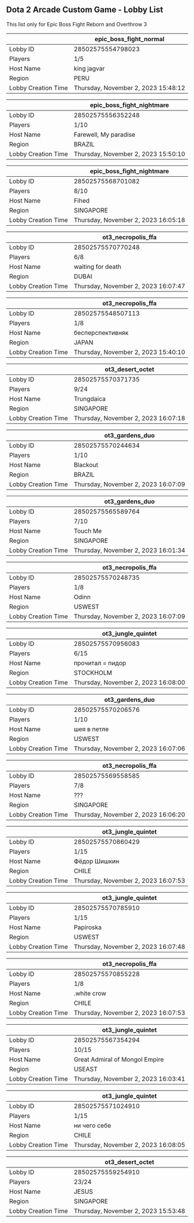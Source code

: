 ## Dota 2 Arcade Custom Game - Lobby List

This list only for Epic Boss Fight Reborn and Overthrow 3

|  | epic_boss_fight_normal |
| ------ | ------ |
| Lobby ID | 28502575554798023 |
| Players | 1/5 |
| Host Name | king jagvar |
| Region | PERU |
| Lobby Creation Time | Thursday, November 2, 2023 15:48:12 |


|  | epic_boss_fight_nightmare |
| ------ | ------ |
| Lobby ID | 28502575556352248 |
| Players | 1/10 |
| Host Name | Farewell, My paradise |
| Region | BRAZIL |
| Lobby Creation Time | Thursday, November 2, 2023 15:50:10 |


|  | epic_boss_fight_nightmare |
| ------ | ------ |
| Lobby ID | 28502575568701082 |
| Players | 8/10 |
| Host Name | Fihed |
| Region | SINGAPORE |
| Lobby Creation Time | Thursday, November 2, 2023 16:05:18 |


|  | ot3_necropolis_ffa |
| ------ | ------ |
| Lobby ID | 28502575570770248 |
| Players | 6/8 |
| Host Name | waiting for death |
| Region | DUBAI |
| Lobby Creation Time | Thursday, November 2, 2023 16:07:47 |


|  | ot3_necropolis_ffa |
| ------ | ------ |
| Lobby ID | 28502575548507113 |
| Players | 1/8 |
| Host Name | бесперспективняк |
| Region | JAPAN |
| Lobby Creation Time | Thursday, November 2, 2023 15:40:10 |


|  | ot3_desert_octet |
| ------ | ------ |
| Lobby ID | 28502575570371735 |
| Players | 9/24 |
| Host Name | Trungdaica |
| Region | SINGAPORE |
| Lobby Creation Time | Thursday, November 2, 2023 16:07:18 |


|  | ot3_gardens_duo |
| ------ | ------ |
| Lobby ID | 28502575570244634 |
| Players | 1/10 |
| Host Name | Blackout |
| Region | BRAZIL |
| Lobby Creation Time | Thursday, November 2, 2023 16:07:09 |


|  | ot3_gardens_duo |
| ------ | ------ |
| Lobby ID | 28502575565589764 |
| Players | 7/10 |
| Host Name | Touch Me |
| Region | SINGAPORE |
| Lobby Creation Time | Thursday, November 2, 2023 16:01:34 |


|  | ot3_necropolis_ffa |
| ------ | ------ |
| Lobby ID | 28502575570248735 |
| Players | 1/8 |
| Host Name | Odinn |
| Region | USWEST |
| Lobby Creation Time | Thursday, November 2, 2023 16:07:09 |


|  | ot3_jungle_quintet |
| ------ | ------ |
| Lobby ID | 28502575570956083 |
| Players | 6/15 |
| Host Name | прочитал = пидop |
| Region | STOCKHOLM |
| Lobby Creation Time | Thursday, November 2, 2023 16:08:00 |


|  | ot3_gardens_duo |
| ------ | ------ |
| Lobby ID | 28502575570206576 |
| Players | 1/10 |
| Host Name | шея в петле |
| Region | USWEST |
| Lobby Creation Time | Thursday, November 2, 2023 16:07:06 |


|  | ot3_necropolis_ffa |
| ------ | ------ |
| Lobby ID | 28502575569558585 |
| Players | 7/8 |
| Host Name | ??? |
| Region | SINGAPORE |
| Lobby Creation Time | Thursday, November 2, 2023 16:06:20 |


|  | ot3_jungle_quintet |
| ------ | ------ |
| Lobby ID | 28502575570860429 |
| Players | 1/15 |
| Host Name | Фёдор Шишкин |
| Region | CHILE |
| Lobby Creation Time | Thursday, November 2, 2023 16:07:53 |


|  | ot3_jungle_quintet |
| ------ | ------ |
| Lobby ID | 28502575570785910 |
| Players | 1/15 |
| Host Name | Papiroska |
| Region | USWEST |
| Lobby Creation Time | Thursday, November 2, 2023 16:07:48 |


|  | ot3_necropolis_ffa |
| ------ | ------ |
| Lobby ID | 28502575570855228 |
| Players | 1/8 |
| Host Name | .white crow |
| Region | CHILE |
| Lobby Creation Time | Thursday, November 2, 2023 16:07:53 |


|  | ot3_jungle_quintet |
| ------ | ------ |
| Lobby ID | 28502575567354294 |
| Players | 10/15 |
| Host Name | Great Admiral of Mongol Empire |
| Region | USEAST |
| Lobby Creation Time | Thursday, November 2, 2023 16:03:41 |


|  | ot3_jungle_quintet |
| ------ | ------ |
| Lobby ID | 28502575571024910 |
| Players | 1/15 |
| Host Name | ни чего себе |
| Region | CHILE |
| Lobby Creation Time | Thursday, November 2, 2023 16:08:05 |


|  | ot3_desert_octet |
| ------ | ------ |
| Lobby ID | 28502575559254910 |
| Players | 23/24 |
| Host Name | JESUS |
| Region | SINGAPORE |
| Lobby Creation Time | Thursday, November 2, 2023 15:53:48 |


